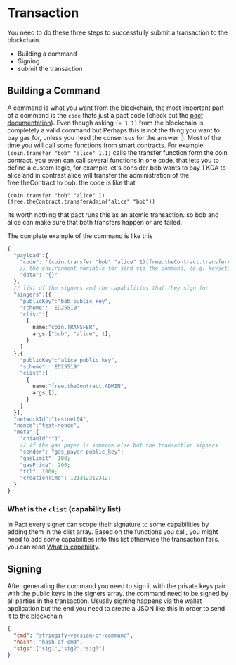 # Transaction

You need to do these three steps to successfully submit a transaction to the
blockchain.

- Building a command
- Signing
- submit the transaction

## Building a Command

A command is what you want from the blockchain, the most important part of a
command is the `code` thats just a pact code (check out the
[pact documentation](https://pact-language.readthedocs.io/en/stable/)). Even
though asking `(+ 1 1)` from the blockchain is completely a valid command but
Perhaps this is not the thing you want to pay gas for, unless you need the
consensus for the answer :). Most of the time you will call some functions from
smart contracts. For example `(coin.transfer "bob" "alice" 1.1)` calls the
transfer function form the coin contract. you even can call several functions in
one code, that lets you to define a custom logic, for example let's consider bob
wants to pay 1 KDA to alice and in contrast alice will transfer the
administration of the free.theContract to bob. the code is like that

```Lisp
(coin.transfer "bob" "alice" 1)
(free.theContract.transferAdmin("alice" "bob"))
```

Its worth nothing that pact runs this as an atomic transaction. so bob and alice
can make sure that both transfers happen or are failed.

The complete example of the command is like this

```Typescript
{
  "payload":{
    "code": '(coin.transfer "bob" "alice" 1)(free.theContract.transferAdmin "alice" "bob")',
    // the environment variable for send via the command, (e.g. keysets)
    "data": "{}"
  },
  // list of the signers and the capabilities that they sign for
  "singers":[{
    "publicKey":"bob_public_key",
    "scheme": 'ED25519'
    "clist":[
      {
        name:"coin.TRANSFER",
        args:["bob", "alice", 1],
      }
    ]
  },{
    "publicKey":"alice_public_key",
    "scheme": 'ED25519'
    "clist":[
      {
        name:"free.theContract.ADMIN",
        args:[],
      }
    ]
  }],
  "networkId":"testnet04",
  "nonce":"test-nonce",
  "meta":{
    "chianId":"1",
    // if the gas payer is someone else but the transaction signers
    "sender": "gas_payer-public_key";
    "gasLimit": 100;
    "gasPrice": 200;
    "ttl": 1000;
    "creationTime": 121312312312;
  }
}
```

### What is the `clist` (capability list)

In Pact every signer can scope their signature to some capabilities by adding
them in the clist array. Based on the functions you call, you might need to add
some capabilities into this list otherwise the transaction fails. you can read
[What is capability](https://pact-manual.readthedocs.io/en/latest/source/capabilities/).

## Signing

After generating the command you need to sign it with the private keys pair with
the public keys in the signers array. the command need to be signed by all
parties in the transaction. Usually signing happens via the wallet application
but the end you need to create a JSON like this in order to send it to the
blockchain

```JSON
{
  "cmd": "stringify-version-of-command",
  "hash": "hash of cmd",
  "sigs":["sig1","sig2","sig3"]
}
```
